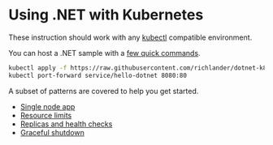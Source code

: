 # Using .NET with Kubernetes

These instruction should work with any [kubectl](https://kubernetes.io/docs/reference/kubectl/) compatible environment.

You can host a .NET sample with a [few quick commands](hello-dotnet/README.md).

```bash
kubectl apply -f https://raw.githubusercontent.com/richlander/dotnet-k8s/main/hello-dotnet/hello-dotnet.yaml
kubectl port-forward service/hello-dotnet 8080:80
```

A subset of patterns are covered to help you get started.

- [Single node app](hello-dotnet/README.md)
- [Resource limits](resource-limits/README.md)
- [Replicas and health checks](health-and-replicas/README.md)
- [Graceful shutdown](graceful-shutdown/README.md)

